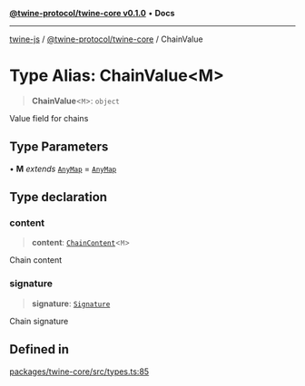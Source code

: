 [**@twine-protocol/twine-core v0.1.0**](../index.md) • **Docs**

***

[twine-js](../../../index.md) / [@twine-protocol/twine-core](../index.md) / ChainValue

# Type Alias: ChainValue\<M\>

> **ChainValue**\<`M`\>: `object`

Value field for chains

## Type Parameters

• **M** *extends* [`AnyMap`](AnyMap.md) = [`AnyMap`](AnyMap.md)

## Type declaration

### content

> **content**: [`ChainContent`](ChainContent.md)\<`M`\>

Chain content

### signature

> **signature**: [`Signature`](Signature.md)

Chain signature

## Defined in

[packages/twine-core/src/types.ts:85](https://github.com/twine-protocol/twine-js/blob/afcd6a4191783e38a824b15e0910dbcaa4196a95/packages/twine-core/src/types.ts#L85)
